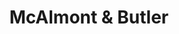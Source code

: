 ---
title: "McAlmont & Butler"
summary: "English rock/soul music duo, comprising singer David McAlmont and guitarist Bernard Butler formed in London 1994."
image: "mcalmont-butler.jpg"
---